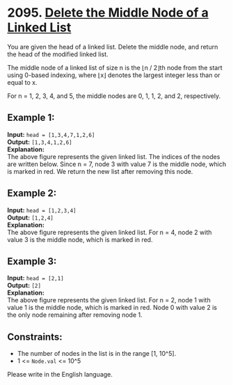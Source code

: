 # 2095. [Delete the Middle Node of a Linked List](https://leetcode.com/problems/delete-the-middle-node-of-a-linked-list/description/)

You are given the head of a linked list. Delete the middle node, and return the head of the modified linked list.

The middle node of a linked list of size n is the ⌊n / 2⌋th node from the start using 0-based indexing, where ⌊x⌋ denotes the largest integer less than or equal to x.

For n = 1, 2, 3, 4, and 5, the middle nodes are 0, 1, 1, 2, and 2, respectively.

## Example 1:
**Input:** `head = [1,3,4,7,1,2,6]`  
**Output:** `[1,3,4,1,2,6]`  
**Explanation:**  
The above figure represents the given linked list. The indices of the nodes are written below.
Since n = 7, node 3 with value 7 is the middle node, which is marked in red.
We return the new list after removing this node.

## Example 2:
**Input:** `head = [1,2,3,4]`  
**Output:** `[1,2,4]`  
**Explanation:**  
The above figure represents the given linked list.
For n = 4, node 2 with value 3 is the middle node, which is marked in red.

## Example 3:
**Input:** `head = [2,1]`  
**Output:** `[2]`  
**Explanation:**  
The above figure represents the given linked list.
For n = 2, node 1 with value 1 is the middle node, which is marked in red.
Node 0 with value 2 is the only node remaining after removing node 1.

## Constraints:
- The number of nodes in the list is in the range [1, 10^5].
- 1 <= `Node.val` <= 10^5

Please write in the English language.
